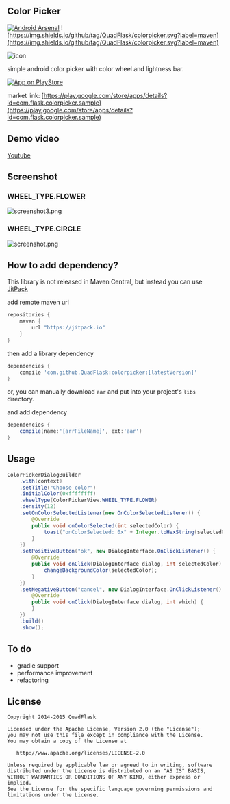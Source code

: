 Color Picker
-------------
[![Android Arsenal](https://img.shields.io/badge/Android%20Arsenal-Color%20Picker-brightgreen.svg?style=flat)](http://android-arsenal.com/details/1/1693)
![https://img.shields.io/github/tag/QuadFlask/colorpicker.svg?label=maven](https://img.shields.io/github/tag/QuadFlask/colorpicker.svg?label=maven)

![icon](https://github.com/QuadFlask/colorpicker/blob/master/app/src/main/res/drawable-xxxhdpi/ic_launcher.png)

simple android color picker with color wheel and lightness bar.

[![App on PlayStore](http://www.android.com/images/brand/android_app_on_play_logo_small.png)](https://play.google.com/store/apps/details?id=com.flask.colorpicker.sample)

market link: [https://play.google.com/store/apps/details?id=com.flask.colorpicker.sample](https://play.google.com/store/apps/details?id=com.flask.colorpicker.sample)

## Demo video

[Youtube](https://youtu.be/MwWi9X7eqNI)


## Screenshot

### WHEEL_TYPE.FLOWER
![screenshot3.png](https://github.com/QuadFlask/colorpicker/blob/master/screenshot/screenshot3.png)

### WHEEL_TYPE.CIRCLE
![screenshot.png](https://github.com/QuadFlask/colorpicker/blob/master/screenshot/screenshot.png)


## How to add dependency?

This library is not released in Maven Central, but instead you can use [JitPack](https://jitpack.io)

add remote maven url

```groovy
repositories {
	maven {
		url "https://jitpack.io"
	}
}
```

then add a library dependency

```groovy
dependencies {
	compile 'com.github.QuadFlask:colorpicker:[latestVersion]'
}
```

or, you can manually download `aar` and put into your project's `libs` directory.

and add dependency

```groovy
dependencies {
	compile(name:'[arrFileName]', ext:'aar')
}
```


## Usage

```java
ColorPickerDialogBuilder
	.with(context)
	.setTitle("Choose color")
	.initialColor(0xffffffff)
	.wheelType(ColorPickerView.WHEEL_TYPE.FLOWER)
	.density(12)
	.setOnColorSelectedListener(new OnColorSelectedListener() {
		@Override
		public void onColorSelected(int selectedColor) {
			toast("onColorSelected: 0x" + Integer.toHexString(selectedColor));
		}
	})
	.setPositiveButton("ok", new DialogInterface.OnClickListener() {
		@Override
		public void onClick(DialogInterface dialog, int selectedColor) {
			changeBackgroundColor(selectedColor);
		}
	})
	.setNegativeButton("cancel", new DialogInterface.OnClickListener() {
		@Override
		public void onClick(DialogInterface dialog, int which) {
		}
	})
	.build()
	.show();
```

## To do

* gradle support
* performance improvement
* refactoring


## License

```
Copyright 2014-2015 QuadFlask

Licensed under the Apache License, Version 2.0 (the "License");
you may not use this file except in compliance with the License.
You may obtain a copy of the License at

   http://www.apache.org/licenses/LICENSE-2.0

Unless required by applicable law or agreed to in writing, software
distributed under the License is distributed on an "AS IS" BASIS,
WITHOUT WARRANTIES OR CONDITIONS OF ANY KIND, either express or implied.
See the License for the specific language governing permissions and
limitations under the License.
```
